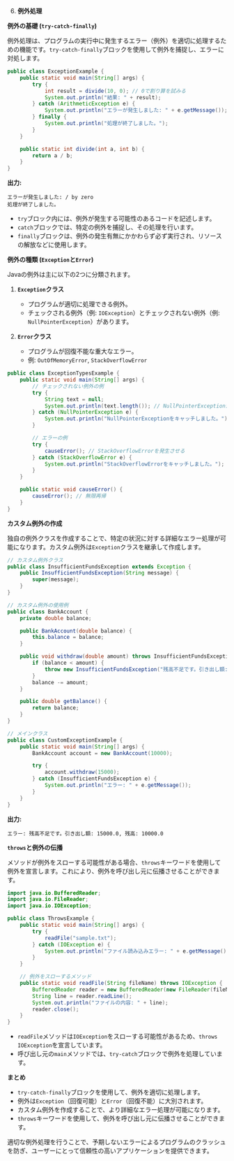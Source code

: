 6. **例外処理**

**例外の基礎 (`try-catch-finally`)**

例外処理は、プログラムの実行中に発生するエラー（例外）を適切に処理するための機能です。`try-catch-finally`ブロックを使用して例外を捕捉し、エラーに対処します。

```java
public class ExceptionExample {
    public static void main(String[] args) {
        try {
            int result = divide(10, 0); // 0で割り算を試みる
            System.out.println("結果: " + result);
        } catch (ArithmeticException e) {
            System.out.println("エラーが発生しました: " + e.getMessage());
        } finally {
            System.out.println("処理が終了しました。");
        }
    }

    public static int divide(int a, int b) {
        return a / b;
    }
}
```

**出力:**

```
エラーが発生しました: / by zero
処理が終了しました。
```

- `try`ブロック内には、例外が発生する可能性のあるコードを記述します。
- `catch`ブロックでは、特定の例外を捕捉し、その処理を行います。
- `finally`ブロックは、例外の発生有無にかかわらず必ず実行され、リソースの解放などに使用します。

**例外の種類 (`Exception`と`Error`)**

Javaの例外は主に以下の2つに分類されます。

1. **`Exception`クラス**

   - プログラムが適切に処理できる例外。
   - チェックされる例外（例: `IOException`）とチェックされない例外（例: `NullPointerException`）があります。

2. **`Error`クラス**

   - プログラムが回復不能な重大なエラー。
   - 例: `OutOfMemoryError`, `StackOverflowError`

```java
public class ExceptionTypesExample {
    public static void main(String[] args) {
        // チェックされない例外の例
        try {
            String text = null;
            System.out.println(text.length()); // NullPointerExceptionが発生
        } catch (NullPointerException e) {
            System.out.println("NullPointerExceptionをキャッチしました。");
        }

        // エラーの例
        try {
            causeError(); // StackOverflowErrorを発生させる
        } catch (StackOverflowError e) {
            System.out.println("StackOverflowErrorをキャッチしました。");
        }
    }

    public static void causeError() {
        causeError(); // 無限再帰
    }
}
```

**カスタム例外の作成**

独自の例外クラスを作成することで、特定の状況に対する詳細なエラー処理が可能になります。カスタム例外は`Exception`クラスを継承して作成します。

```java
// カスタム例外クラス
public class InsufficientFundsException extends Exception {
    public InsufficientFundsException(String message) {
        super(message);
    }
}

// カスタム例外の使用例
public class BankAccount {
    private double balance;

    public BankAccount(double balance) {
        this.balance = balance;
    }

    public void withdraw(double amount) throws InsufficientFundsException {
        if (balance < amount) {
            throw new InsufficientFundsException("残高不足です。引き出し額: " + amount + ", 残高: " + balance);
        }
        balance -= amount;
    }

    public double getBalance() {
        return balance;
    }
}

// メインクラス
public class CustomExceptionExample {
    public static void main(String[] args) {
        BankAccount account = new BankAccount(10000);

        try {
            account.withdraw(15000);
        } catch (InsufficientFundsException e) {
            System.out.println("エラー: " + e.getMessage());
        }
    }
}
```

**出力:**

```
エラー: 残高不足です。引き出し額: 15000.0, 残高: 10000.0
```

**`throws`と例外の伝播**

メソッドが例外をスローする可能性がある場合、`throws`キーワードを使用して例外を宣言します。これにより、例外を呼び出し元に伝播させることができます。

```java
import java.io.BufferedReader;
import java.io.FileReader;
import java.io.IOException;

public class ThrowsExample {
    public static void main(String[] args) {
        try {
            readFile("sample.txt");
        } catch (IOException e) {
            System.out.println("ファイル読み込みエラー: " + e.getMessage());
        }
    }

    // 例外をスローするメソッド
    public static void readFile(String fileName) throws IOException {
        BufferedReader reader = new BufferedReader(new FileReader(fileName));
        String line = reader.readLine();
        System.out.println("ファイルの内容: " + line);
        reader.close();
    }
}
```

- `readFile`メソッドは`IOException`をスローする可能性があるため、`throws IOException`を宣言しています。
- 呼び出し元の`main`メソッドでは、`try-catch`ブロックで例外を処理しています。

**まとめ**

- `try-catch-finally`ブロックを使用して、例外を適切に処理します。
- 例外は`Exception`（回復可能）と`Error`（回復不能）に大別されます。
- カスタム例外を作成することで、より詳細なエラー処理が可能になります。
- `throws`キーワードを使用して、例外を呼び出し元に伝播させることができます。

適切な例外処理を行うことで、予期しないエラーによるプログラムのクラッシュを防ぎ、ユーザーにとって信頼性の高いアプリケーションを提供できます。